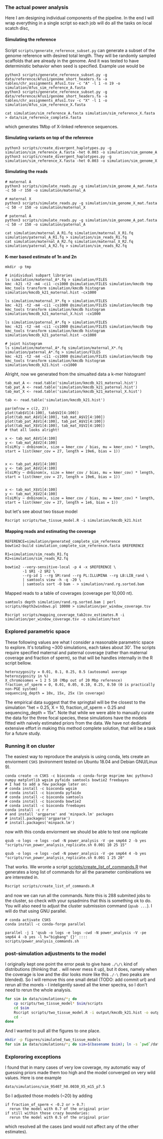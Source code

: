 ### The actual power analysis

Here I am designing individual components of the pipeline. In the end I will wrap everything in a single script so each job will do all the tasks on local scatch disc,

#### Simulating the reference

Script `scripts/generate_reference_subset.py` can generate a subset of the genome reference with desired total length. They will be randomly sampled scaffolds that are already in the genome. And it was tested to have deterministic behavior when seed is specified. Example use would be

```
python3 scripts/generate_reference_subset.py -g data/reference/Afus1/genome_short_headers.fa -a tables/chr_assignments_Afus1.tsv -c "A" -l 1 -n 19 -o simulation/Afus_sim_reference_A.fasta
python3 scripts/generate_reference_subset.py -g data/reference/Afus1/genome_short_headers.fa -a tables/chr_assignments_Afus1.tsv -c "X" -l 1 -o simulation/Afus_sim_reference_X.fasta

cat simulation/sim_reference_A.fasta simulation/sim_reference_X.fasta > data/sim_reference_complete.fasta
```

which generates 1Mbp of X-linked reference sequences.

#### Simulating variants on top of the refenrece

```
python3 scripts/create_divergent_haplotypes.py -g simulation/sim_reference_A.fasta -het 0.003 -o simulation/sim_genome_A
python3 scripts/create_divergent_haplotypes.py -g simulation/sim_reference_X.fasta -het 0.003 -o simulation/sim_genome_X
```

#### Simulating the reads

```
# maternal A
python3 scripts/simulate_reads.py -g simulation/sim_genome_A_mat.fasta  -c 50 -r 150 -o simulation/maternal_A

# maternal X
python3 scripts/simulate_reads.py -g simulation/sim_genome_X_mat.fasta -c 50 -r 150 -o simulation/maternal_X

# paternal A
python3 scripts/simulate_reads.py -g simulation/sim_genome_A_pat.fasta  -c 50 -r 150 -o simulation/paternal_A

cat simulation/maternal_A_R1.fq simulation/maternal_X_R1.fq simulation/paternal_A_R1.fq > simulation/sim_reads_R1.fq
cat simulation/maternal_A_R2.fq simulation/maternal_X_R2.fq simulation/paternal_A_R2.fq > simulation/sim_reads_R2.fq
```

#### K-mer based estimate of 1n and 2n

```
mkdir -p tmp

# inidividual subpart libraries
ls simulation/maternal_A*.fq > simulation/FILES
kmc -k21 -t2 -m4 -ci1 -cs1000 @simulation/FILES simulation/kmcdb tmp
kmc_tools transform simulation/kmcdb histogram simulation/kmcdb_k21_maternal.hist -cx1000

ls simulation/maternal_X*.fq > simulation/FILES
kmc -k21 -t2 -m4 -ci1 -cs1000 @simulation/FILES simulation/kmcdb tmp
kmc_tools transform simulation/kmcdb histogram simulation/kmcdb_k21_maternal_X.hist -cx1000

ls simulation/paternal_A*.fq > simulation/FILES
kmc -k21 -t2 -m4 -ci1 -cs1000 @simulation/FILES simulation/kmcdb tmp
kmc_tools transform simulation/kmcdb histogram simulation/kmcdb_k21_paternal.hist -cx1000

# joint histogram
ls simulation/maternal_A*.fq simulation/maternal_X*.fq simulation/paternal_A*.fq > simulation/FILES
kmc -k21 -t2 -m4 -ci1 -cs1000 @simulation/FILES simulation/kmcdb tmp
kmc_tools transform simulation/kmcdb histogram simulation/kmcdb_k21.hist -cx1000
```

Alright, now we generated from the simualted data a k-mer histogram!

```{R}
tab_mat_A <- read.table('simulation/kmcdb_k21_maternal.hist')
tab_pat_A <- read.table('simulation/kmcdb_k21_paternal.hist')
tab_mat_X <- read.table('simulation/kmcdb_k21_maternal_X.hist')

tab <- read.table('simulation/kmcdb_k21.hist')

par(mfrow = c(2, 2))
plot(tab$V1[4:100], tab$V2[4:100])
plot(tab_mat_A$V1[4:100], tab_mat_A$V2[4:100])
plot(tab_pat_A$V1[4:100], tab_pat_A$V2[4:100])
plot(tab_mat_X$V1[4:100], tab_mat_X$V2[4:100])
# that all looks alright!

x <- tab_mat_A$V1[4:100]
y <- tab_mat_A$V2[4:100]
nlsLM(y ~ dnbinom(x, size = kmer_cov / bias, mu = kmer_cov) * length,  start = list(kmer_cov = 27, length = 19e6, bias = 1))


x <- tab_pat_A$V1[4:100]
y <- tab_pat_A$V2[4:100]
nlsLM(y ~ dnbinom(x, size = kmer_cov / bias, mu = kmer_cov) * length,  start = list(kmer_cov = 27, length = 19e6, bias = 1))


x <- tab_mat_X$V1[4:100]
y <- tab_mat_X$V2[4:100]
nlsLM(y ~ dnbinom(x, size = kmer_cov / bias, mu = kmer_cov) * length,  start = list(kmer_cov = 27, length = 1e6, bias = 1))
```

but let's see about two tissue model

```{R}
Rscript scripts/two_tissue_model.R -i simulation/kmcdb_k21.hist
```

#### Mapping reads and estimating the coverage

```
REFERENCE=simulation/generated_complete_sim_reference
bowtie2-build simulation_complete_sim_reference.fasta $REFERENCE

R1=simulation/sim_reads_R1.fq
R2=simulation/sim_reads_R2.fq

bowtie2 --very-sensitive-local -p 4 -x $REFERENCE \
        -1 $R1 -2 $R2 \
        --rg-id 1 --rg SM:rand --rg PL:ILLUMINA --rg LB:LIB_rand \
        | samtools view -h -q -20 \
        | samtools sort -O bam - > simulation/rand.rg.sorted.bam
```

Mapped reads to a table of coverages (coverage per 10,000 nt).

```
samtools depth simulation/rand.rg.sorted.bam | perl scripts/depth2windows.pl 10000 > simulation/per_window_coverage.tsv
```

```
Rscript scripts/mapping_coverage_tab2cov_estimates.R -i simulation/per_window_coverage.tsv -o simulation/test
```
### Explored parametric space

These following values are what I consider a reasonable parametric space to explore. It's totalling ~300 simulations, each takes about 30'. The scripts require specified maternal and paternal coverage (rather than maternal coverage and fraction of sperm), so that will be handles internally in the R script bellow.


```
heterozygosity = 0.01, 0.1, 0.25, 0.5 (autosomal average heterozygosity in %)
X_chromosomes = 1 2 5 10 (Mbp out of 20 Mbp reference)
fraction_of_sperm = 0, 0.01, 0.05, 0.10, 0.25, 0.50 (0 is practically non-PGE system)
sequencing_depth = 10x, 15x, 25x (1n coverage)
```

The empirical data suggest that the springtail will be the closest to the simulation "het = 0.25, X = 10, fraction_of_sperm = 0.25 and sequencing_depth = 15x". Note that while we were able to manually curate the data for the three focal species, these simulations have the models fitted with naively estimated priors from the data. We have not dedicated extensive effort in making this method complete solution, that will be a task for a future study.

### Running it on cluster

The easiest way to reproduce the analysis is using conda, lets create an enviorment `CSKS` (evironment tested on Ubuntu 18.04 and Debian GNU/Linux 9).

```
conda create -n CSKS -c bioconda -c conda-forge msprime kmc python=3 numpy matplotlib wgsim pyfaidx samtools bowtie2 freebayes
# I had to add a few package later on:
# conda install -c bioconda wgsim
# conda install -c bioconda pyfaidx
# conda install -c bioconda samtools
# conda install -c bioconda bowtie2
# conda install -c bioconda freebayes
conda install -c r r
# and install 'argparse' and 'minpack.lm' packages
# install.packages('argparse')
# install.packages('minpack.lm')
```

now with this conda enviorment we should be able to test one replicate

```
qsub -o logs -e logs -cwd -N power_analysis -V -pe smp64 2 -b yes "scripts/run_power_analysis_replicate.sh 0.001 10 25 15"

qsub -o logs -e logs -cwd -N power_analysis -V -pe smp64 4 -b yes "scripts/run_power_analysis_replicate.sh 0.001 1 25 20"
```

That works. We wronte a script [scripts/create_list_of_commands.R](scripts/create_list_of_commands.R) that generates a long list of commands for all the parameter combinations we are interested in.

```bash
Rscript scripts/create_list_of_commands.R
```

and now we can run all the commands. Note this is 288 submited jobs to the cluster, so check with your sysadmins that this is something ok to do. You will also need to adjust the cluster submission command (`qsub ...`). I will do that using GNU parallel.

```
# conda activate CSKS
conda install -c conda-forge parallel

parallel -j 1 'qsub -o logs -e logs -cwd -N power_analysis -V -pe smp64 4 -b yes -l h="bigbang" {}' :::: scripts/power_analysis_commands.sh
```

### post-simulation adjustments to the model

I originally kept one point the error peak to give have `./\/\` kind of distributions (thinking that `.` will never mess it up), but it does, namely when the coverage is low and the disr looks more like this `./-\` (two peaks are blended). So I will remove this one small detail (TODO: add commit url) and rerun all the morels - I inteligently saved all the kmer spectra, so I don't need to rerun the whole analysis.

```bash
for sim in data/simulations/*; do
    cp scripts/two_tissue_model* $sim/scripts
    cd $sim
    Rscript scripts/two_tissue_model.R -i output/kmcdb_k21.hist -o output/two_tissue_model
    cd -
done
```


And I wanted to pull all the figures to one place.

```bash
mkdir -p figures/simulated_two_tissue_models
for sim in data/simulations/*; do sim=$(basename $sim); ln -s `pwd`/data/simulations/$sim/output/two_tissue_model_plot.png figures/simulated_two_tissue_models/"$sim".png ; done
```

### Explororing exceptions

I found that in many cases of very low coverage, my automatic way of guessing priors made them too high and the model converged on very wild values. Here is one example

```
data/simulations/sim_95407_h0.0030_X5_m15_p7.5
```

So I adjusted those models (~20) by adding

```
if fraction_of_sperm < -0.2 or > 0.7:
  rerun the model with 0.7 of the original prior
if still within those crazy boundaries:
  rerun the model with 0.5 of the original prior
```

which resolved all the cases (and would not affect any of the other estimates).
